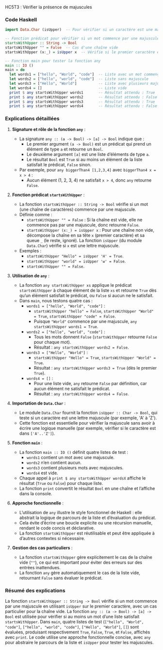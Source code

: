 HC5T3 : Vérifier la présence de majuscules

### Code Haskell

```haskell
import Data.Char (isUpper)  -- Pour vérifier si un caractère est une majuscule

-- Fonction prédicat pour vérifier si un mot commence par une majuscule
startsWithUpper :: String -> Bool
startsWithUpper "" = False  -- Cas d'une chaîne vide
startsWithUpper (x:_) = isUpper x  -- Vérifie si le premier caractère est une majuscule

-- Fonction main pour tester la fonction any
main :: IO ()
main = do
  let words1 = ["hello", "World", "code"]  -- Liste avec un mot commençant par une majuscule
  let words2 = ["hello", "world", "code"]  -- Liste sans majuscule
  let words3 = ["Hello", "World"]          -- Liste avec plusieurs majuscules
  let words4 = []                          -- Liste vide
  print $ any startsWithUpper words1       -- Résultat attendu : True
  print $ any startsWithUpper words2       -- Résultat attendu : False
  print $ any startsWithUpper words3       -- Résultat attendu : True
  print $ any startsWithUpper words4       -- Résultat attendu : False
```

### Explications détaillées

1. **Signature et rôle de la fonction `any`** :
   - La signature `any :: (a -> Bool) -> [a] -> Bool` indique que :
     - Le premier argument `(a -> Bool)` est un prédicat qui prend un élément de type `a` et retourne un `Bool`.
     - Le deuxième argument `[a]` est une liste d’éléments de type `a`.
     - Le résultat `Bool` est `True` si au moins un élément de la liste satisfait le prédicat, `False` sinon.
   - Par exemple, pour `any biggerThan4 [1,2,3,4]` avec `biggerThan4 x = x > 4` :
     - Aucun élément (1, 2, 3, 4) ne satisfait `x > 4`, donc `any` retourne `False`.

2. **Fonction prédicat `startsWithUpper`** :
   - La fonction `startsWithUpper :: String -> Bool` vérifie si un mot (une chaîne de caractères) commence par une majuscule.
   - Définie comme :
     - `startsWithUpper "" = False` : Si la chaîne est vide, elle ne commence pas par une majuscule, donc retourne `False`.
     - `startsWithUpper (x:_) = isUpper x` : Pour une chaîne non vide, décompose la chaîne en sa tête `x` (premier caractère) et sa queue `_` (le reste, ignoré). La fonction `isUpper` (du module `Data.Char`) vérifie si `x` est une lettre majuscule.
   - Exemples :
     - `startsWithUpper "Hello" = isUpper 'H' = True`.
     - `startsWithUpper "world" = isUpper 'w' = False`.
     - `startsWithUpper "" = False`.

3. **Utilisation de `any`** :
   - La fonction `any startsWithUpper xs` applique le prédicat `startsWithUpper` à chaque élément de la liste `xs` et retourne `True` dès qu’un élément satisfait le prédicat, ou `False` si aucun ne le satisfait.
   - Dans `main`, nous testons quatre cas :
     - `words1 = ["hello", "World", "code"]` :
       - `startsWithUpper "hello" = False`, `startsWithUpper "World" = True`, `startsWithUpper "code" = False`.
       - Puisque `"World"` commence par une majuscule, `any startsWithUpper words1 = True`.
     - `words2 = ["hello", "world", "code"]` :
       - Tous les mots donnent `False` (`startsWithUpper` retourne `False` pour chaque mot).
       - Résultat : `any startsWithUpper words2 = False`.
     - `words3 = ["Hello", "World"]` :
       - `startsWithUpper "Hello" = True`, `startsWithUpper "World" = True`.
       - Résultat : `any startsWithUpper words3 = True` (dès le premier `True`).
     - `words4 = []` :
       - Pour une liste vide, `any` retourne `False` par définition, car aucun élément ne satisfait le prédicat.
       - Résultat : `any startsWithUpper words4 = False`.

4. **Importation de `Data.Char`** :
   - Le module `Data.Char` fournit la fonction `isUpper :: Char -> Bool`, qui teste si un caractère est une lettre majuscule (par exemple, 'A' à 'Z').
   - Cette fonction est essentielle pour vérifier la majuscule sans avoir à écrire une logique manuelle (par exemple, vérifier si le caractère est dans `['A'..'Z']`).

5. **Fonction `main`** :
   - La fonction `main :: IO ()` définit quatre listes de test :
     - `words1` contient un mot avec une majuscule.
     - `words2` n’en contient aucun.
     - `words3` contient plusieurs mots avec majuscules.
     - `words4` est vide.
   - Chaque appel à `print $ any startsWithUpper wordsX` affiche le résultat (`True` ou `False`) pour chaque liste.
   - La fonction `print` convertit le résultat `Bool` en une chaîne et l’affiche dans la console.

6. **Approche fonctionnelle** :
   - L’utilisation de `any` illustre le style fonctionnel de Haskell : elle abstrait la logique de parcours de la liste et d’évaluation du prédicat.
   - Cela évite d’écrire une boucle explicite ou une récursion manuelle, rendant le code concis et déclarative.
   - La fonction `startsWithUpper` est réutilisable et peut être appliquée à d’autres contextes si nécessaire.

7. **Gestion des cas particuliers** :
   - La fonction `startsWithUpper` gère explicitement le cas de la chaîne vide (`""`), ce qui est important pour éviter des erreurs sur des entrées inattendues.
   - La fonction `any` gère automatiquement le cas de la liste vide, retournant `False` sans évaluer le prédicat.

### Résumé des explications

La fonction `startsWithUpper :: String -> Bool` vérifie si un mot commence par une majuscule en utilisant `isUpper` sur le premier caractère, avec un cas particulier pour la chaîne vide. La fonction `any :: (a -> Bool) -> [a] -> Bool` est utilisée pour vérifier si au moins un mot d’une liste satisfait `startsWithUpper`. Dans `main`, quatre listes de test (`["hello", "World", "code"]`, `["hello", "world", "code"]`, `["Hello", "World"]`, `[]`) sont évaluées, produisant respectivement `True`, `False`, `True`, et `False`, affichés avec `print`. Le code utilise une approche fonctionnelle concise, avec `any` pour abstraire le parcours de la liste et `isUpper` pour tester les majuscules.
